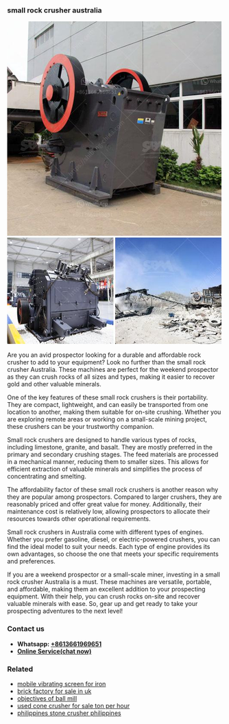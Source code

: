<h3>small rock crusher australia</h3><img src='1706773673.jpg' alt=''><p>Are you an avid prospector looking for a durable and affordable rock crusher to add to your equipment? Look no further than the small rock crusher Australia. These machines are perfect for the weekend prospector as they can crush rocks of all sizes and types, making it easier to recover gold and other valuable minerals.</p><p>One of the key features of these small rock crushers is their portability. They are compact, lightweight, and can easily be transported from one location to another, making them suitable for on-site crushing. Whether you are exploring remote areas or working on a small-scale mining project, these crushers can be your trustworthy companion.</p><p>Small rock crushers are designed to handle various types of rocks, including limestone, granite, and basalt. They are mostly preferred in the primary and secondary crushing stages. The feed materials are processed in a mechanical manner, reducing them to smaller sizes. This allows for efficient extraction of valuable minerals and simplifies the process of concentrating and smelting.</p><p>The affordability factor of these small rock crushers is another reason why they are popular among prospectors. Compared to larger crushers, they are reasonably priced and offer great value for money. Additionally, their maintenance cost is relatively low, allowing prospectors to allocate their resources towards other operational requirements.</p><p>Small rock crushers in Australia come with different types of engines. Whether you prefer gasoline, diesel, or electric-powered crushers, you can find the ideal model to suit your needs. Each type of engine provides its own advantages, so choose the one that meets your specific requirements and preferences.</p><p>If you are a weekend prospector or a small-scale miner, investing in a small rock crusher Australia is a must. These machines are versatile, portable, and affordable, making them an excellent addition to your prospecting equipment. With their help, you can crush rocks on-site and recover valuable minerals with ease. So, gear up and get ready to take your prospecting adventures to the next level!</p><h3>Contact us</h3><ul><li><strong>Whatsapp:&nbsp;<a href="https://wa.me/8613661969651">+8613661969651</a></strong></li><li><a href="https://swt.shibang-china.com/?git&amp;zhl&amp;small rock crusher australia"><strong>Online Service(chat now)</strong></a></li></ul><h3>Related</h3><ul><li><a href='mobile vibrating screen for iron.md'>mobile vibrating screen for iron</a></li><li><a href='brick factory for sale in uk.md'>brick factory for sale in uk</a></li><li><a href='objectives of ball mill.md'>objectives of ball mill</a></li><li><a href='used cone crusher for sale ton per hour.md'>used cone crusher for sale ton per hour</a></li><li><a href='philippines stone crusher philippines.md'>philippines stone crusher philippines</a></li></ul>